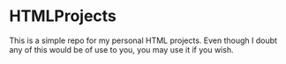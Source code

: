 # HTMLProjects
This is a simple repo for my personal HTML projects. Even though I doubt any of this would be of use to you, you may use it if you wish.
